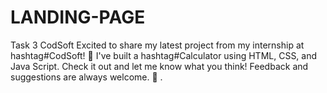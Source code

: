 # LANDING-PAGE
Task 3 CodSoft  Excited to share my latest project from my internship at hashtag#CodSoft! 🚀 I've built a hashtag#Calculator using HTML, CSS, and Java Script. Check it out and let me know what you think! Feedback and suggestions are always welcome. 🙌  .
